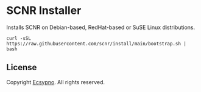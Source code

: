 # SCNR Installer

Installs SCNR on Debian-based, RedHat-based or SuSE Linux distributions.

    curl -sSL https://raw.githubusercontent.com/scnr/install/main/bootstrap.sh | bash

## License

Copyright [Ecsypno](https://ecsypno.com/). 
All rights reserved.
